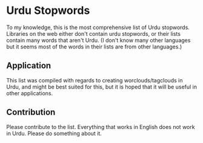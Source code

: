 # Urdu Stopwords
To my knowledge, this is the most comprehensive list of Urdu stopwords. Libraries on the web either don't contain urdu stopwords, or their lists contain many words that aren't Urdu. (I don't know many other languages but it seems most of the words in their lists are from other languages.)

## Application
This list was compiled with regards to creating worclouds/tagclouds in Urdu, and might be best suited for this, but it is hoped that it will be useful in other applications.

## Contribution
Please contribute to the list. Everything that works in English does not work in Urdu. Please do something about it.
